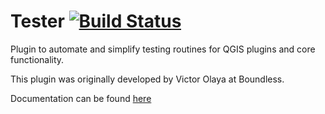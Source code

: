 # Tester [![Build Status](https://travis-ci.org/qcooperative/qgis-tester-plugin.svg?branch=master)](https://travis-ci.org/qcooperative/qgis-tester-plugin)

Plugin to automate and simplify testing routines for QGIS plugins and
core functionality.

This plugin was originally developed by Victor Olaya at Boundless.

Documentation can be found [here](./docs/source/usage.rst)
